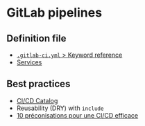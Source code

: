 # GitLab pipelines

## Definition file

* [`.gitlab-ci.yml` > Keyword reference](https://docs.gitlab.com/ee/ci/yaml/)
* [Services](https://docs.gitlab.com/ee/ci/services/)

## Best practices

* [CI/CD Catalog](https://gitlab.com/explore/catalog)
* Reusability (DRY) with `include`
* [10 préconisations pour une CI/CD efficace](https://www.linkedin.com/pulse/gitlab-ci-10-pr%C3%A9conisations-pour-une-cicd-efficace-benoit-couetil/)

